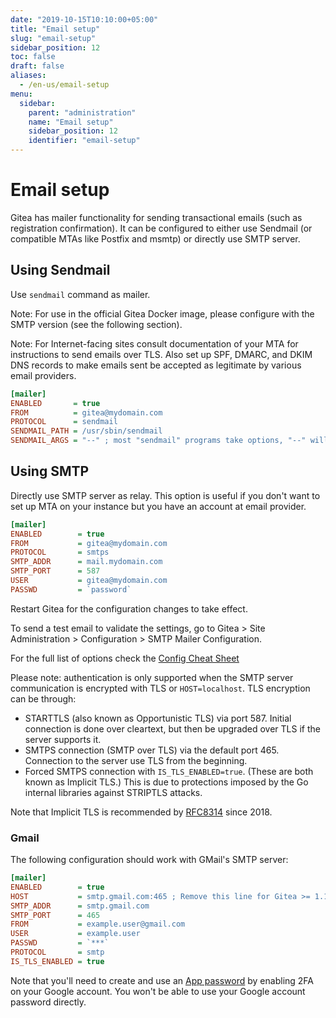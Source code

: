 ```yaml
---
date: "2019-10-15T10:10:00+05:00"
title: "Email setup"
slug: "email-setup"
sidebar_position: 12
toc: false
draft: false
aliases:
  - /en-us/email-setup
menu:
  sidebar:
    parent: "administration"
    name: "Email setup"
    sidebar_position: 12
    identifier: "email-setup"
---
```


# Email setup

Gitea has mailer functionality for sending transactional emails (such as registration confirmation). It can be configured to either use Sendmail (or compatible MTAs like Postfix and msmtp) or directly use SMTP server.

## Using Sendmail

Use `sendmail` command as mailer.

Note: For use in the official Gitea Docker image, please configure with the SMTP version (see the following section).

Note: For Internet-facing sites consult documentation of your MTA for instructions to send emails over TLS. Also set up SPF, DMARC, and DKIM DNS records to make emails sent be accepted as legitimate by various email providers.

```ini
[mailer]
ENABLED       = true
FROM          = gitea@mydomain.com
PROTOCOL      = sendmail
SENDMAIL_PATH = /usr/sbin/sendmail
SENDMAIL_ARGS = "--" ; most "sendmail" programs take options, "--" will prevent an email address being interpreted as an option.
```

## Using SMTP

Directly use SMTP server as relay. This option is useful if you don't want to set up MTA on your instance but you have an account at email provider.

```ini
[mailer]
ENABLED        = true
FROM           = gitea@mydomain.com
PROTOCOL       = smtps
SMTP_ADDR      = mail.mydomain.com
SMTP_PORT      = 587
USER           = gitea@mydomain.com
PASSWD         = `password`
```

Restart Gitea for the configuration changes to take effect.

To send a test email to validate the settings, go to Gitea > Site Administration > Configuration > SMTP Mailer Configuration.

For the full list of options check the [Config Cheat Sheet](administration/config-cheat-sheet.md)

Please note: authentication is only supported when the SMTP server communication is encrypted with TLS or `HOST=localhost`. TLS encryption can be through:

- STARTTLS (also known as Opportunistic TLS) via port 587. Initial connection is done over cleartext, but then be upgraded over TLS if the server supports it.
- SMTPS connection (SMTP over TLS) via the default port 465. Connection to the server use TLS from the beginning.
- Forced SMTPS connection with `IS_TLS_ENABLED=true`. (These are both known as Implicit TLS.)
This is due to protections imposed by the Go internal libraries against STRIPTLS attacks.

Note that Implicit TLS is recommended by [RFC8314](https://tools.ietf.org/html/rfc8314#section-3) since 2018.

### Gmail

The following configuration should work with GMail's SMTP server:

```ini
[mailer]
ENABLED        = true
HOST           = smtp.gmail.com:465 ; Remove this line for Gitea >= 1.18.0
SMTP_ADDR      = smtp.gmail.com
SMTP_PORT      = 465
FROM           = example.user@gmail.com
USER           = example.user
PASSWD         = `***`
PROTOCOL       = smtp
IS_TLS_ENABLED = true
```

Note that you'll need to create and use an [App password](https://support.google.com/accounts/answer/185833?hl=en) by enabling 2FA on your Google
account. You won't be able to use your Google account password directly.
